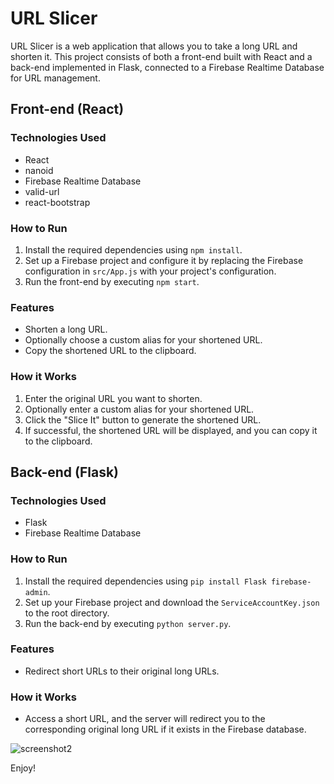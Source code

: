 # URL Slicer

URL Slicer is a web application that allows you to take a long URL and shorten it. This project consists of both a front-end built with React and a back-end implemented in Flask, connected to a Firebase Realtime Database for URL management.

## Front-end (React)

### Technologies Used
- React
- nanoid
- Firebase Realtime Database
- valid-url
- react-bootstrap

### How to Run

1. Install the required dependencies using `npm install`.
2. Set up a Firebase project and configure it by replacing the Firebase configuration in `src/App.js` with your project's configuration.
3. Run the front-end by executing `npm start`.

### Features

- Shorten a long URL.
- Optionally choose a custom alias for your shortened URL.
- Copy the shortened URL to the clipboard.

### How it Works

1. Enter the original URL you want to shorten.
2. Optionally enter a custom alias for your shortened URL.
3. Click the "Slice It" button to generate the shortened URL.
4. If successful, the shortened URL will be displayed, and you can copy it to the clipboard.

## Back-end (Flask)

### Technologies Used
- Flask
- Firebase Realtime Database

### How to Run

1. Install the required dependencies using `pip install Flask firebase-admin`.
2. Set up your Firebase project and download the `ServiceAccountKey.json` to the root directory.
3. Run the back-end by executing `python server.py`.

### Features

- Redirect short URLs to their original long URLs.

### How it Works

- Access a short URL, and the server will redirect you to the corresponding original long URL if it exists in the Firebase database.

![screenshot2](https://github.com/rundex0/URL-Shortener/assets/69157728/6fa6df20-308d-4f9c-a95a-d986468396df)


Enjoy!
